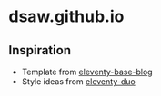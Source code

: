 # dsaw.github.io


## Inspiration

- Template from [eleventy-base-blog](https://github.com/11ty/eleventy-base-blog)
- Style ideas from [eleventy-duo](https://github.com/yinkakun/eleventy-duo)